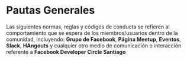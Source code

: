 # Pautas Generales
Las siguientes normas, reglas y códigos de conducta se refieren al comportamiento que se espera de los miembros/usuarios dentro de la comunidad, incluyendo: **Grupo de Facebook**, **Página Meetup**, **Eventos**, **Slack**, **HAngouts** y cualquier otro medio de comunicación o interacción referente a **Facebook Developer Circle Santiago**

